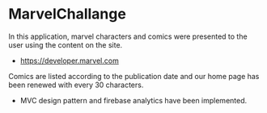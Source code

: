 # MarvelChallange

In this application, marvel characters and comics
were presented to the user using the content on the site.
 - https://developer.marvel.com
 
Comics are listed according to the publication date and our home page has been renewed with every 30 characters.
- MVC design pattern and firebase analytics have been implemented.
